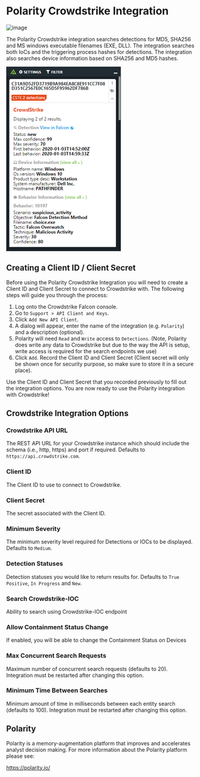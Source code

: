 # Polarity Crowdstrike Integration

![image](https://img.shields.io/badge/status-beta-green.svg)

The Polarity Crowdstrike integration searches detections for MD5, SHA256 and MS windows executable filenames (EXE, DLL). The integration searches both IoCs and the triggering process hashes for detections. The integration also searches device information based on SHA256 and MD5 hashes.
 
> 
![image](images/overlay.png)

## Creating a Client ID / Client Secret

Before using the Polarity Crowdstrike Integration you will need to create a Client ID and Client Secret to connect to Crowdstrike with. The following steps will guide you through the process:

1. Log onto the Crowdstrike Falcon console.
2. Go to `Support > API Client and Keys`.
3. Click `Add New API Client`.
4. A dialog will appear, enter the name of the integration (e.g. `Polarity`) and a description (optional).
5. Polarity will need `Read` and `Write` access to `Detections`. (Note, Polarity does write any data to Crowdstrike but due to the way the API is setup, write access is required for the search endpoints we use)
6. Click `Add`. Record the Client ID and Client Secret (Client secret will only be shown once for security purpose, so make sure to store it in a secure place).

Use the Client ID and Client Secret that you recorded previously to fill out the integration options. You are now ready to use the Polarity integration with Crowdstrike!

## Crowdstrike Integration Options

### Crowdstrike API URL

The REST API URL for your Crowdstrike instance which should include the schema (i.e., http, https) and port if required. Defaults to `https://api.crowdstrike.com`.

### Client ID
The Client ID to use to connect to Crowdstrike.

### Client Secret
The secret associated with the Client ID.

### Minimum Severity
The minimum severity level required for Detections or IOCs to be displayed. Defaults to `Medium`.

### Detection Statuses
Detection statuses you would like to return results for. Defaults to `True Positive`, `In Progress` and `New`.

### Search Crowdstrike-IOC
Ability to search using Crowdstrike-IOC endpoint

### Allow Containment Status Change
If enabled, you will be able to change the Containment Status on Devices

### Max Concurrent Search Requests
Maximum number of concurrent search requests (defaults to 20). Integration must be restarted after changing this option.

### Minimum Time Between Searches

Minimum amount of time in milliseconds between each entity search (defaults to 100). Integration must be restarted after changing this option.

## Polarity

Polarity is a memory-augmentation platform that improves and accelerates analyst decision making. For more information about the Polarity platform please see:

https://polarity.io/
